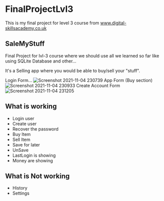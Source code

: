 # FinalProjectLvl3
This is my final project for level 3 course from www.digital-skillsacademy.co.uk


## SaleMyStuff
Final Project for lvl-3 course where we should use all we learned so far
like using SQLite Database and other...

It's a Selling app where you would be able to buy/sell your "stuff".

Login Form...
![Screenshot 2021-11-04 230739](https://user-images.githubusercontent.com/90719299/140432884-2b74ea25-c302-49b5-a6ae-864e9044defd.png)
App Form (Buy section)
![Screenshot 2021-11-04 230933](https://user-images.githubusercontent.com/90719299/140432985-e140e7df-946f-4030-b3cd-b7596de4e0ca.png)
Create Account Form
![Screenshot 2021-11-04 231205](https://user-images.githubusercontent.com/90719299/140433050-c9d78dc2-2232-4b86-adc8-f896bfeb3004.png)

## What is working
* Login user
* Create user
* Recover the password
* Buy Item
* Sell Item
* Save for later
* UnSave
* LastLogin is showing
* Money are showing 
## What is Not working
* History 
* Settings
